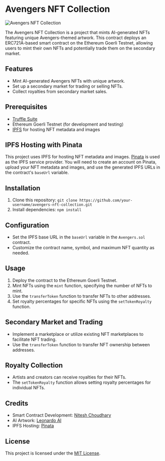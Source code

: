 # Avengers NFT Collection

![Avengers NFT Collection](https://gateway.pinata.cloud/ipfs/QmXvQrfXpkbG6MUVwQZEPx8uxNULewiLpG8XdQrciLzVFR/)

The Avengers NFT Collection is a project that mints AI-generated NFTs featuring unique Avengers-themed artwork. This contract deploys an ERC721A-based smart contract on the Ethereum Goerli Testnet, allowing users to mint their own NFTs and potentially trade them on the secondary market.

## Features

- Mint AI-generated Avengers NFTs with unique artwork.
- Set up a secondary market for trading or selling NFTs.
- Collect royalties from secondary market sales.

## Prerequisites

- [Truffle Suite](https://www.trufflesuite.com/truffle)
- Ethereum Goerli Testnet (for development and testing)
- [IPFS](https://ipfs.io/) for hosting NFT metadata and images

## IPFS Hosting with Pinata

This project uses IPFS for hosting NFT metadata and images. [Pinata](https://pinata.cloud/) is used as the IPFS service provider. You will need to create an account on Pinata, upload your NFT metadata and images, and use the generated IPFS URLs in the contract's `baseUrl` variable.

## Installation

1. Clone this repository: `git clone https://github.com/your-username/avengers-nft-collection.git`
2. Install dependencies: `npm install`

## Configuration

- Set the IPFS base URL in the `baseUrl` variable in the `Avengers.sol` contract.
- Customize the contract name, symbol, and maximum NFT quantity as needed.

## Usage

1. Deploy the contract to the Ethereum Goerli Testnet.
2. Mint NFTs using the `mint` function, specifying the number of NFTs to mint.
3. Use the `transferToken` function to transfer NFTs to other addresses.
4. Set royalty percentages for specific NFTs using the `setTokenRoyalty` function.

## Secondary Market and Trading

- Implement a marketplace or utilize existing NFT marketplaces to facilitate NFT trading.
- Use the `transferToken` function to transfer NFT ownership between addresses.

## Royalty Collection

- Artists and creators can receive royalties for their NFTs.
- The `setTokenRoyalty` function allows setting royalty percentages for individual NFTs.

## Credits

- Smart Contract Development: [Nitesh Choudhary](https://github.com/your-username)
- AI Artwork: [Leonardo AI](https://leonardo.ai/)
- IPFS Hosting: [Pinata](https://pinata.cloud/)

## License

This project is licensed under the [MIT License](LICENSE).
